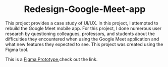 # <h1 align= 'center'> Redesign-Google-Meet-app </h1>

This project provides a case study of UI/UX. In this project, I attempted to rebuild the Google Meet mobile app. For this project, I done numerous user research by questioning colleagues, professors, and students about the difficulties they encountered when using the Google Meet application and what new features they expected to see. This project was created using the Figma tool.

This is a <a href="https://www.figma.com/proto/LAAMYSB6RRa2LCWPx5wYcO/Redesign-%3A-Google-Meet?page-id=0%3A1&node-id=5%3A16&viewport=241%2C48%2C0.31&scaling=scale-down&starting-point-node-id=5%3A12">Figma Prototype</a>,check out the link.
